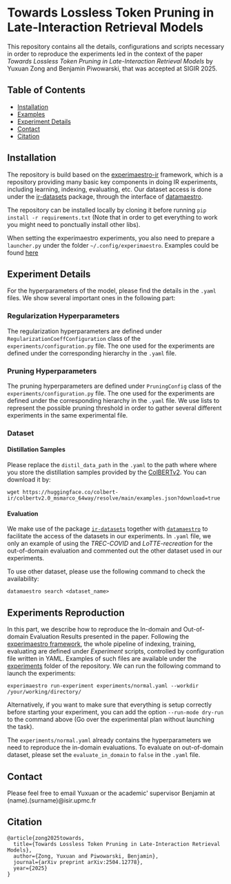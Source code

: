 Towards Lossless Token Pruning in Late-Interaction Retrieval Models
===

This repository contains all the details, configurations and scripts necessary in order to reproduce the experiments led in the context of the paper *Towards Lossless Token Pruning in Late-Interaction Retrieval Models* by Yuxuan Zong and Benjamin Piwowarski, that was accepted at SIGIR 2025.

## Table of Contents

* [Installation](#installation)
* [Examples](#examples)
* [Experiment Details](#experiment-details)
* [Contact](#contact)
* [Citation](#citation)

## Installation

The repository is build based on the [experimaestro-ir](https://github.com/experimaestro/experimaestro-ir) framework, which is a repository providing many basic key components in doing IR experiments, including learning, indexing, evaluating, etc. Our dataset access is done under the [ir-datasets](https://github.com/allenai/ir_datasets/) package, through the interface of [datamaestro](https://github.com/experimaestro/datamaestro_text).

The repository can be installed locally by cloning it before running `pip install -r requirements.txt` (Note that in order to get everything to work you might need to ponctually install other libs).

When setting the experimaestro experiments, you also need to prepare a `launcher.py` under the folder `~/.config/experimaestro`. Examples could be found [here](https://experimaestro-python.readthedocs.io/en/latest/launchers/#launcher-file-since-124)

## Experiment Details

For the hyperparameters of the model, please find the details in the `.yaml` files. We show several important ones in the following part:

### Regularization Hyperparameters
The regularization hyperparameters are defined under `RegularizationCoeffConfiguration` class of the `experiments/configuration.py` file. The one used for the experiments are defined under the corresponding hierarchy in the `.yaml` file.

### Pruning Hyperparameters
The pruning hyperparameters are defined under `PruningConfig` class of the `experiments/configuration.py` file. The one used for the experiments are defined under the corresponding hierarchy in the `.yaml` file. We use lists to represent the possible pruning threshold in order to gather several different experiments in the same experimental file.

### Dataset

#### Distillation Samples

Please replace the `distil_data_path` in the `.yaml` to the path where where you store the distillation samples provided by the [ColBERTv2](https://github.com/stanford-futuredata/ColBERT). You can download it by:

```unix
wget https://huggingface.co/colbert-ir/colbertv2.0_msmarco_64way/resolve/main/examples.json?download=true
```

#### Evaluation
We make use of the package [`ir-datasets`](https://ir-datasets.com/) together with [`datamaestro`](https://github.com/experimaestro/datamaestro_text) to facilitate the access of the datasets in our experiments. In `.yaml` file, we only an example of using the *TREC-COVID* and *LoTTE-recreation* for the out-of-domain evaluation and commented out the other dataset used in our experiments.

To use other dataset, please use the following command to check the availability:
```unix
datamaestro search <dataset_name>
```

## Experiments Reproduction

In this part, we describe how to reproduce the In-domain and Out-of-domain Evaluation Results presented in the paper. Following the [experimaestro framework](https://experimaestro-python.readthedocs.io/en/latest/), the whole pipeline of indexing, training, evaluating are defined under *Experiment* scripts, controlled by configuration file written in YAML. Examples of such files are available under the [experiments](experiments) folder of the repository. We can run the following command to launch the experiments:

````unix
experimaestro run-experiment experiments/normal.yaml --workdir /your/working/directory/
````

Alternatively, if you want to make sure that everything is setup correctly before starting your experiment, you can add the option `--run-mode dry-run` to the command above (Go over the experimental plan without launching the task).

The `experiments/normal.yaml` already contains the hyperparameters we need to reproduce the in-domain evaluations. To evaluate on out-of-domain dataset, please set the `evaluate_in_domain` to `false` in the `.yaml` file.

## Contact

Please feel free to email Yuxuan or the academic' supervisor Benjamin at (name).(surname)@isir.upmc.fr

## Citation

```
@article{zong2025towards,
  title={Towards Lossless Token Pruning in Late-Interaction Retrieval Models},
  author={Zong, Yuxuan and Piwowarski, Benjamin},
  journal={arXiv preprint arXiv:2504.12778},
  year={2025}
}
```
